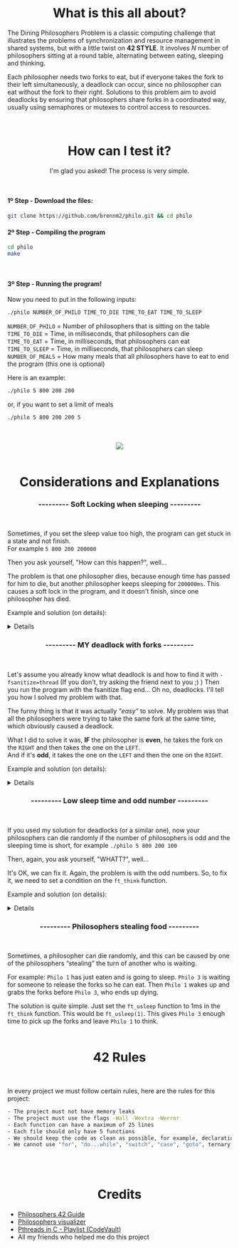 <div align="center">
  <h1>What is this all about?</h1>
</div>

<p>The Dining Philosophers Problem is a classic computing challenge that illustrates the problems of synchronization and resource management in shared systems, but with a little twist on <b>42 STYLE</b>. It involves <em>N</em> number of philosophers sitting at a round table, 
alternating between eating, sleeping and thinking. 

<p>Each philosopher needs two forks to eat, but if everyone takes the fork to their left simultaneously, a deadlock can occur, since no philosopher can eat without the fork to their right. 
Solutions to this problem aim to avoid deadlocks by ensuring that philosophers share forks in a coordinated way, usually using semaphores or mutexes to control access to resources.
<br>
<br>

<br>

<div align="center">
  <h1>How can I test it?</h1>
</div>
<div align="center">
<p>I'm glad you asked! The process is very simple.</p>
</div>

<br>
<h4>1º Step - Download the files:</h4>

```bash
git clone https://github.com/brennm2/philo.git && cd philo
```

<h4>2º Step - Compiling the program</h4>

```bash
cd philo
make
```
<br>
<h4>3º Step - Running the program!</h4>

Now you need to put in the following inputs:<br>
```bash
./philo NUMBER_OF_PHILO TIME_TO_DIE TIME_TO_EAT TIME_TO_SLEEP
```
`NUMBER_OF_PHILO` = Number of philosophers that is sitting on the table<br>
`TIME_TO_DIE` = Time, in milliseconds, that philosophers can die<br>
`TIME_TO_EAT` = Time, in milliseconds, that philosophers can eat<br>
`TIME_TO_SLEEP` = Time, in milliseconds, that philosophers can sleep<br>
`NUMBER_OF_MEALS` = How many meals that all philosophers have to eat to end the program (this one is optional)<br>

Here is an example:
<br>

```bash
./philo 5 800 200 200
```

or, if you want to set a limit of meals
```bash
./philo 5 800 200 200 5
```
<br>

<br>
<div align="center">
  <img src="https://i.imgur.com/dYMMSHf.gif">
</div><br>

<div align="center">
  <h1>Considerations and Explanations</h1>
</div>
<div align="center">
<h3>--------- Soft Locking when sleeping ---------</h3><br>
</div>

Sometimes, if you set the sleep value too high, the program can get stuck in a state and not finish.<br>
 For example `5 800 200 200000`<br>
<p>Then you ask yourself, "How can this happen?", well... <br>

The problem is that one philosopher dies, because enough time has passed for him to die, but another philosopher keeps sleeping for `200000ms`. This causes a soft lock in the program, and it doesn't finish, since one philosopher has died.

Example and solution (on details):
</p>
<details>
<div align="center">
  <img src="https://i.imgur.com/XR534rW.gif">
</div>
<br>

Well, the solution is a simple one, when you run your custom `usleep` function, you have to check if someone has died.<br>
<p>I did like this:
  
```bash
int	ft_check_sleep(t_philo *philo)
{
	if (*philo->dead == 1)
		return (1);
	return (0);
}

void	ft_usleep(size_t milsecond, t_philo *philo)
{
	size_t	start_time;

	start_time = get_time();
	while ((get_time() - start_time) < milsecond && ft_check_sleep(philo) == 0)
	{
		usleep(500);
	}
}
```
</details>

<div align="center">
<h3>--------- MY deadlock with forks ---------</h3><br>
</div>

Let's assume you already know what deadlock is and how to find it with `-fsanitize=thread` (If you don't, try asking the friend next to you ;) )
Then you run the program with the fsanitize flag end... Oh no, deadlocks. I'll tell you how I solved my problem with that.<br>

The funny thing is that it was actually <i>"easy"</i> to solve. My problem was that all the philosophers were trying to take the same fork at the same time, which obviously caused a deadlock.<br>

What I did to solve it was, <b>IF</b> the philosopher is <b>even</b>, he takes the fork on the `RIGHT` and then takes the one on the `LEFT`.<br>
And if it's <b>odd</b>, it takes the one on the `LEFT` and then the one on the `RIGHT`.

Example and solution (on details):
</p>
<details>
<div align="center">
  <img src="https://i.imgur.com/s715te4.gif">
</div>
<br>

Here how I did it (Keep in mind, fsanitize can break your timings):<br>
  
```bash
if (philos->id % 2 == 0)
	{
		pthread_mutex_lock(philos->right_fork);
		glados_speak(C_CYAN"has taken a fork"END_COLOR, philos, philos->id);
		pthread_mutex_lock(philos->left_fork);
	}
	else
	{
		pthread_mutex_lock(philos->left_fork);
		glados_speak(C_CYAN"has taken a fork"END_COLOR, philos, philos->id);
		pthread_mutex_lock(philos->right_fork);
	}
```
</details>

<div align="center">
<h3>--------- Low sleep time and odd number ---------</h3><br>
</div>

If you used my solution for deadlocks (or a similar one), now your philosophers can die randomly if the number of philosophers is odd and the sleeping time is short, for example `./philo 5 800 200 100`
<p>Then, again, you ask yourself, "WHATT?", well... <br>

It's OK, we can fix it. Again, the problem is with the odd numbers. So, to fix it, we need to set a condition on the `ft_think` function.<br>

Example and solution (on details):
<details>
<br>

We need to find the right time for the philosopher, if necessary, to think. We can do this: `(time to eat * 2) - time to sleep`<br>
You can do like this:

```bash
if (philos->number_of_philosopher % 2 != 0)
		ft_usleep((philos->time_to_eat * 2) - philos->time_to_sleep, philos)
```
</details>

<div align="center">
<h3>--------- Philosophers stealing food ---------</h3><br>
</div>

Sometimes, a philosopher can die randomly, and this can be caused by one of the philosophers “stealing” the turn of another who is waiting.<br>

For example: `Philo 1` has just eaten and is going to sleep. `Philo 3` is waiting for someone to release the forks so he can eat. Then `Philo 1` wakes up and grabs the forks before `Philo 3`, who ends up dying.<br>

The solution is quite simple. Just set the `ft_usleep` function to 1ms in the `ft_think` function. This would be `ft_usleep(1)`. This gives `Philo 3` enough time to pick up the forks and leave `Philo 1` to think.
<br>
<br>
<div align="center">
<h1> 42 Rules </h1>
</div>
<br>
<p>In every project we must follow certain rules, here are the rules for this project:</p>

```bash
- The project must not have memory leaks
- The project must use the flags -Wall -Wextra -Werror
- Each function can have a maximum of 25 lines
- Each file should only have 5 functions
- We should keep the code as clean as possible, for example, declarations should be on separate lines
- We cannot use "for", "do...while", "switch", "case", "goto", ternary operators, or variable-length arrays
```

<br>
<br>
<div align="center">
<h1> Credits </h1>
</div>


* [Philosophers 42 Guide]([https://o-lobster.itch.io/simple-dungeon-crawler-16x16-pixel-pack](https://medium.com/@ruinadd/philosophers-42-guide-the-dining-philosophers-problem-893a24bc0fe2))
* [Philosophers visualizer]([https://imgur.com/gallery/Yn21yY8](https://nafuka11.github.io/philosophers-visualizer/))
* [Pthreads in C - Playlist (CodeVault)]([https://www.pixilart.com/art/pay-day-2-cloaker-ef4aab634260c70?ft=tags&ft_id=](https://www.youtube.com/playlist?list=PLfqABt5AS4FmuQf70psXrsMLEDQXNkLq2))
* All my friends who helped me do this project
